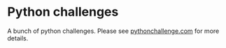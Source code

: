 # Python challenges
A bunch of python challenges. Please see [pythonchallenge.com](http://www.pythonchallenge.com) for more details.
